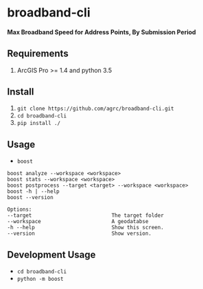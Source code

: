# broadband-cli

#### Max Broadband Speed for Address Points, By Submission Period


## Requirements

1. ArcGIS Pro >= 1.4 and python 3.5

## Install

1. `git clone https://github.com/agrc/broadband-cli.git`
1. `cd broadband-cli`
1. `pip install ./`

## Usage

- `boost`

```shell
boost analyze --workspace <workspace>
boost stats --workspace <workspace>
boost postprocess --target <target> --workspace <workspace>
boost -h | --help
boost --version

Options:
--target                          The target folder
--workspace                       A geodatabse
-h --help                         Show this screen.
--version                         Show version.
```

## Development Usage

- `cd broadband-cli`
- `python -m boost`
